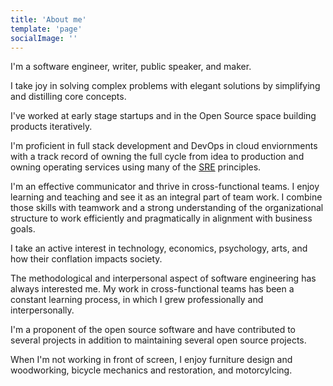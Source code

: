 ```yaml
---
title: 'About me'
template: 'page'
socialImage: ''
---
```


I'm a software engineer, writer, public speaker, and maker.

I take joy in solving complex problems with elegant solutions by simplifying and distilling core concepts.

I've worked at early stage startups and in the Open Source space building products iteratively.

I'm proficient in full stack development and DevOps in cloud enviornments with a track record of owning the full cycle from idea to production and owning operating services using many of the [SRE](https://landing.google.com/sre/books/) principles.

I'm an effective communicator and thrive in cross-functional teams. I enjoy learning and teaching and see it as an integral part of team work.
I combine those skills with teamwork and a strong understanding of the organizational structure to work efficiently and pragmatically in alignment with business goals.

I take an active interest in technology, economics, psychology, arts, and how their conflation impacts society.

The methodological and interpersonal aspect of software engineering has always interested me. My work in cross-functional teams has been a constant learning process, in which I grew professionally and interpersonally.

I'm a proponent of the open source software and have contributed to several projects in addition to maintaining several open source projects.

When I'm not working in front of screen, I enjoy furniture design and woodworking, bicycle mechanics and restoration, and motorcylcing.
